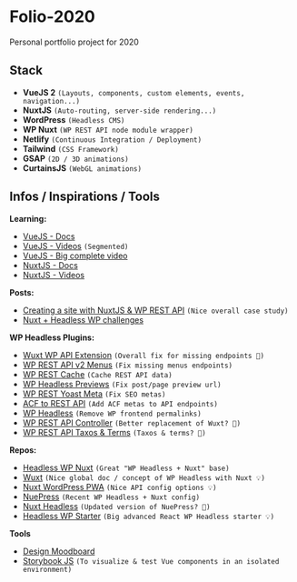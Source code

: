 # Folio-2020
Personal portfolio project for 2020

## Stack
- **VueJS 2** `(Layouts, components, custom elements, events, navigation...)`
- **NuxtJS** `(Auto-routing, server-side rendering...)`
- **WordPress** `(Headless CMS)`
- **WP Nuxt** `(WP REST API node module wrapper)`
- **Netlify** `(Continuous Integration / Deployment)`
- **Tailwind** `(CSS Framework)`
- **GSAP** `(2D / 3D animations)`
- **CurtainsJS** `(WebGL animations)`

## Infos / Inspirations / Tools
**Learning:**
- [VueJS - Docs](https://fr.vuejs.org/v2/guide/)
- [VueJS - Videos](https://www.vuemastery.com/courses/intro-to-vue-js/vue-instance) `(Segmented)`
- [VueJS - Big complete video](https://www.youtube.com/watch?v=4deVCNJq3qc)
- [NuxtJS - Docs](https://fr.nuxtjs.org/guide#nuxt-js-qu-est-ce-que-c-est-)
- [NuxtJS - Videos](https://vueschool.io/lessons/what-is-nuxtjs)

**Posts:**
- [Creating a site with NuxtJS & WP REST API](https://medium.com/@moustachedesign/creating-a-website-with-nuxt-js-and-wordpress-rest-api-51cf66599cf3) `(Nice overall case study)`
- [Nuxt + Headless WP challenges](https://medium.com/@chris.geelhoed/nuxt-and-headless-wordpress-motivations-and-challenges-3685f649e045)

**WP Headless Plugins:**
- [Wuxt WP API Extension](https://wordpress.org/plugins/wuxt-headless-wp-api-extensions/) `(Overall fix for missing endpoints 🤔)`
- [WP REST API v2 Menus](https://fr.wordpress.org/plugins/wp-rest-api-v2-menus/) `(Fix missing menus endpoints)`
- [WP REST Cache](https://wordpress.org/plugins/wp-rest-cache/) `(Cache REST API data)`
- [WP Headless Previews](https://github.com/chris-geelhoed/wp-headless-previews) `(Fix post/page preview url)`
- [WP REST Yoast Meta](https://wordpress.org/plugins/wp-rest-yoast-meta/) `(Fix SEO metas)`
- [ACF to REST API](https://wordpress.org/plugins/acf-to-rest-api/) `(Add ACF metas to API endpoints)`
- [WP Headless](https://wordpress.org/plugins/wp-headless/) `(Remove WP frontend permalinks)`
- [WP REST API Controller](https://fr.wordpress.org/plugins/wp-rest-api-controller/) `(Better replacement of Wuxt? 🤔)`
- [WP REST API Taxos & Terms](https://wordpress.org/plugins/search/andrew-magik-rest-api/) `(Taxos & terms? 🤔)`

**Repos:**
- [Headless WP Nuxt](https://github.com/netlify-labs/headless-wp-nuxt) `(Great "WP Headless + Nuxt" base)`
- [Wuxt](https://github.com/northosts/wuxt) `(Nice global doc / concept of WP Headless with Nuxt 💡)`
- [Nuxt WordPress PWA](https://github.com/srhise/nuxt-wordpress-pwa) `(Nice API config options 💡)`
- [NuePress](https://github.com/krestaino/nuepress) `(Recent WP Headless + Nuxt config)`
- [Nuxt Headless](https://github.com/bovas85/nuxt-headless) `(Updated version of NuePress? 🤔)`
- [Headless WP Starter](https://github.com/postlight/headless-wp-starter) `(Big advanced React WP Headless starter 💡)`

**Tools**
- [Design Moodboard](https://niice.co/boards/6a3770e03d503d221dbfe93f90b8475a)
- [Storybook JS](https://storybook.js.org/) `(To visualize & test Vue components in an isolated environment)`
